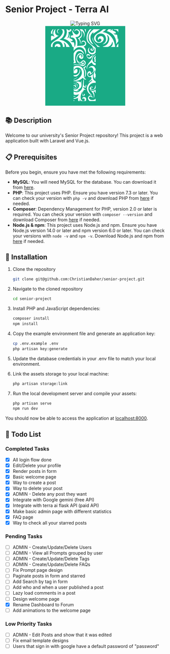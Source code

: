 # Senior Project - Terra AI

<div align="center" >
  <img src="https://readme-typing-svg.herokuapp.com?font=Fira+Code&pause=1000&center=true&vCenter=true&width=435&lines=Terra+AI;Agriculture+Artificial+Intelligence;" alt="Typing SVG" />
</div>
<div align="center" >
  <img src="./public/logo-bg.png">
</div>

## 📚 Description

Welcome to our university's Senior Project repository! This project is a web application built with Laravel and Vue.js.

## 📋 Prerequisites

Before you begin, ensure you have met the following requirements:

- **MySQL**: You will need MySQL for the database. You can download it from [here](https://dev.mysql.com/downloads/).
- **PHP**: This project uses PHP. Ensure you have version 7.3 or later. You can check your version with `php -v` and download PHP from [here](https://www.php.net/downloads.php) if needed.
- **Composer**: Dependency Management for PHP, version 2.0 or later is required. You can check your version with `composer --version` and download Composer from [here](https://getcomposer.org/download/) if needed.
- **Node.js & npm**: This project uses Node.js and npm. Ensure you have Node.js version 14.0 or later and npm version 6.0 or later. You can check your versions with `node -v` and `npm -v`. Download Node.js and npm from [here](https://nodejs.org/en/download/) if needed.

## 🚀 Installation

1. Clone the repository

   ```bash
   git clone git@github.com:ChristianDaher/senior-project.git
   ```

2. Navigate to the cloned repository

   ```bash
   cd senior-project
   ```

3. Install PHP and JavaScript dependencies:

   ```bash
   composer install
   npm install
   ```

4. Copy the example environment file and generate an application key:

   ```bash
   cp .env.example .env
   php artisan key:generate
   ```

5. Update the database credentials in your .env file to match your local environment.

6. Link the assets storage to your local machine:
   ```bash
   php artisan storage:link
   ```

7. Run the local development server and compile your assets:
   ```bash
   php artisan serve
   npm run dev
   ```

You should now be able to access the application at [localhost:8000](http://localhost:8000).

## 📝 Todo List

### Completed Tasks
- [x] All login flow done
- [x] Edit/Delete your profile
- [x] Render posts in form
- [x] Basic welcome page
- [x] Way to create a post
- [x] Way to delete your post
- [x] ADMIN - Delete any post they want
- [x] Integrate with Google gemini (free API)
- [x] Integrate with terra ai flask API (paid API)
- [x] Make basic admin page with different statistics
- [x] FAQ page
- [x] Way to check all your starred posts

### Pending Tasks
- [ ] ADMIN - Create/Update/Delete Users 
- [ ] ADMIN - View all Prompts grouped by user 
- [ ] ADMIN - Create/Update/Delete Tags 
- [ ] ADMIN - Create/Update/Delete FAQs
- [ ] Fix Prompt page design 
- [ ] Paginate posts in form and starred
- [ ] Add Search by tag in form
- [ ] Add who and when a user published a post
- [ ] Lazy load comments in a post
- [ ] Design welcome page
- [x] Rename Dashboard to Forum
- [ ] Add animations to the welcome page

### Low Priority Tasks
- [ ] ADMIN - Edit Posts and show that it was edited
- [ ] Fix email template designs
- [ ] Users that sign in with google have a default password of "password"
